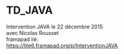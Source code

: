 # TD_JAVA
Intervention JAVA le 22 décembre 2015 <br/>
avec Nicolas Rousset <br/>
framapad lié:<br/>
    https://lite6.framapad.org/p/InterventionJAVA
